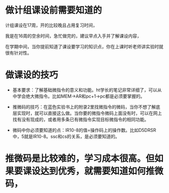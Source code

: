 # 做计组课设前需要知道的

计组课设在17周，开的比较晚且占用复习时间，

我是在16周的空余时间，急忙做完的，建议早点入手并了解课设内容，

在学期中间，当你提前知道了课设要学习的知识点，你在上课时听老师讲实验时就很有针对性。

# 做课设的技巧

- 基本要求：了解基础微指令的意义和功能。ht学长的笔记非常详细了，可以从中学会绝大微指令。比如MEM->AR和pc+1->pc都是必须要掌握的。

- 推微码的技巧：在蓝色实验书上的附录2里找微指令的微码，当你不想了解底层实现时，就可以直接这么做。当你要的微指令微码上面没有时，可以在网上找有没有现成的，或者用多条已有微指令实现目标微指令的相同功能。

- 微码中你必须要知道的点：IR10-8的值=操作码上的操作数。比如D5DRSR中，5就是IR10-8。ssc和cs的关系，是必须要知道的。

  

# 推微码是比较难的，学习成本很高。但如果要课设达到优秀，就需要知道如何推微码，



